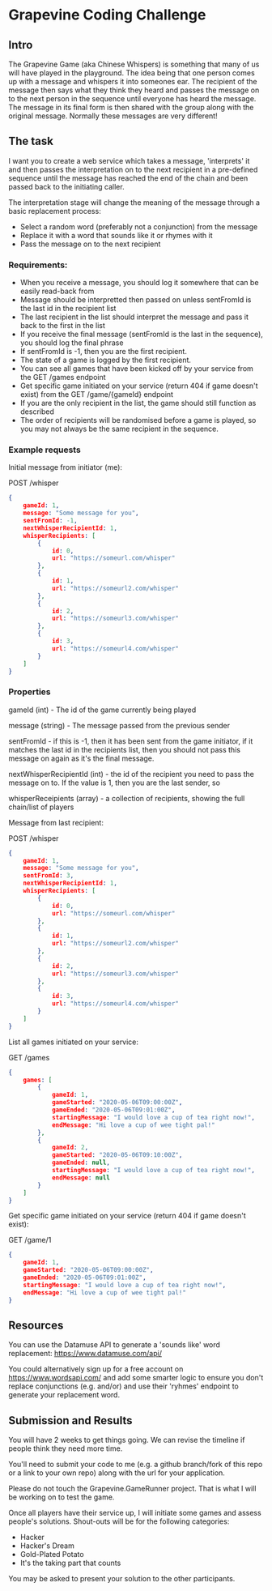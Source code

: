 # Grapevine Coding Challenge

## Intro
The Grapevine Game (aka Chinese Whispers) is something that many of us will have played in the playground.  The idea being that one person comes up with a message and whispers it into someones ear.  The recipient of the message then says what they think they heard and passes the message on to the next person in the sequence until everyone has heard the message.  The message in its final form is then shared with the group along with the original message.  Normally these messages are very different!

## The task

I want you to create a web service which takes a message, 'interprets' it and then passes the interpretation on to the next recipient in a pre-defined sequence until the message has reached the end of the chain and been passed back to the initiating caller.

The interpretation stage will change the meaning of the message through a basic replacement process:
- Select a random word (preferably not a conjunction) from the message
- Replace it with a word that sounds like it or rhymes with it
- Pass the message on to the next recipient

### Requirements:
- When you receive a message, you should log it somewhere that can be easily read-back from
- Message should be interpretted then passed on unless sentFromId is the last id in the recipient list
- The last recipient in the list should interpret the message and pass it back to the first in the list
- If you receive the final message (sentFromId is the last in the sequence), you should log the final phrase
- If sentFromId is -1, then you are the first recipient.
- The state of a game is logged by the first recipient.
- You can see all games that have been kicked off by your service from the GET /games endpoint
- Get specific game initiated on your service (return 404 if game doesn't exist) from the GET /game/{gameId} endpoint
- If you are the only recipient in the list, the game should still function as described
- The order of recipients will be randomised before a game is played, so you may not always be the same recipient in the sequence.


### Example requests

Initial message from initiator (me):

POST /whisper
```json
{
    gameId: 1,
    message: "Some message for you",
    sentFromId: -1,
    nextWhisperRecipientId: 1,
    whisperRecipients: [
        {
            id: 0,
            url: "https://someurl.com/whisper"
        },
        {
            id: 1,
            url: "https://someurl2.com/whisper"
        },
        {
            id: 2,
            url: "https://someurl3.com/whisper"
        },
        {
            id: 3,
            url: "https://someurl4.com/whisper"
        }
    ]
}
```
### Properties
gameId (int) - The id of the game currently being played

message (string) - The message passed from the previous sender

sentFromId - if this is -1, then it has been sent from the game initiator, if it matches the last id in the recipients list, then you should not pass this message on again as it's the final message.

nextWhisperRecipientId (int) - the id of the recipient you need to pass the message on to.  If the value is 1, then you are the last sender, so 

whisperReceipients (array) - a collection of recipients, showing the full chain/list of players

Message from last recipient:

POST /whisper
```json
{
    gameId: 1,
    message: "Some message for you",
    sentFromId: 3,
    nextWhisperRecipientId: 1,
    whisperRecipients: [
        {
            id: 0,
            url: "https://someurl.com/whisper"
        },
        {
            id: 1,
            url: "https://someurl2.com/whisper"
        },
        {
            id: 2,
            url: "https://someurl3.com/whisper"
        },
        {
            id: 3,
            url: "https://someurl4.com/whisper"
        }
    ]
}
```

List all games initiated on your service:

GET /games
```json
{
    games: [
        {
            gameId: 1,
            gameStarted: "2020-05-06T09:00:00Z",
            gameEnded: "2020-05-06T09:01:00Z",
            startingMessage: "I would love a cup of tea right now!",
            endMessage: "Hi love a cup of wee tight pal!"
        },
        {
            gameId: 2,
            gameStarted: "2020-05-06T09:10:00Z",
            gameEnded: null,
            startingMessage: "I would love a cup of tea right now!",
            endMessage: null
        }
    ]
}
```

Get specific game initiated on your service (return 404 if game doesn't exist):

GET /game/1
```json
{
    gameId: 1,
    gameStarted: "2020-05-06T09:00:00Z",
    gameEnded: "2020-05-06T09:01:00Z",
    startingMessage: "I would love a cup of tea right now!",
    endMessage: "Hi love a cup of wee tight pal!"
}
```

## Resources

You can use the Datamuse API to generate a 'sounds like' word replacement: https://www.datamuse.com/api/

You could alternatively sign up for a free account on https://www.wordsapi.com/ and add some smarter logic to ensure you don't replace conjunctions (e.g. and/or) and use their 'ryhmes' endpoint to generate your replacement word.

## Submission and Results

You will have 2 weeks to get things going.  We can revise the timeline if people think they need more time.

You'll need to submit your code to me (e.g. a github branch/fork of this repo or a link to your own repo) along with the url for your application.

Please do not touch the Grapevine.GameRunner project. That is what I will be working on to test the game.

Once all players have their service up, I will initiate some games and assess people's solutions.  Shout-outs will be for the following categories:

- Hacker
- Hacker's Dream
- Gold-Plated Potato
- It's the taking part that counts

You may be asked to present your solution to the other participants.